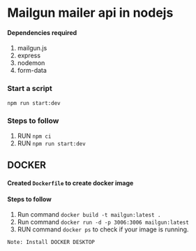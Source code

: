# Mailgun mailer api in nodejs
#### Dependencies required
1. mailgun.js
2. express
3. nodemon
4. form-data

### Start a script
```npm run start:dev```

### Steps to follow
1. RUN ```npm ci```
2. RUN ```npm run start:dev```

## DOCKER
#### Created ```Dockerfile``` to create docker image

#### Steps to follow
1. Run command ```docker build -t mailgun:latest .```
2. Run command ```docker run -d -p 3006:3006 mailgun:latest```
3. RUN command ```docker ps``` to check if your image is running.

```Note: Install DOCKER DESKTOP```
